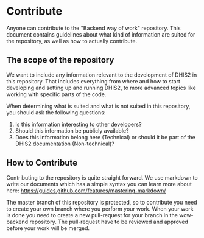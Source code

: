 # Contribute
Anyone can contribute to the "Backend way of work" repository. This document contains guidelines about what kind of information are suited for the repository, as well as how to actually contribute.

## The scope of the repository
We want to include any information relevant to the development of DHIS2 in this repository. That includes everything from where and how to start developing and setting up and running DHIS2, to more advanced topics like working with specific parts of the code.

When determining what is suited and what is not suited in this repository, you should ask the following questions:
1. Is this information interesting to other developers?
2. Should this information be publicly available?
3. Does this information belong here (Technical) or should it be part of the DHIS2 documentation (Non-technical)?

## How to Contribute
Contributing to the repository is quite straight forward. We use markdown to write our documents which has a simple syntax you can learn more about here: https://guides.github.com/features/mastering-markdown/

The master branch of this repository is protected, so to contribute you need to create your own branch where you perform your work. When your work is done you need to create a new pull-request for your branch in the wow-backend repository. The pull-request have to be reviewed and approved before your work will be merged.
